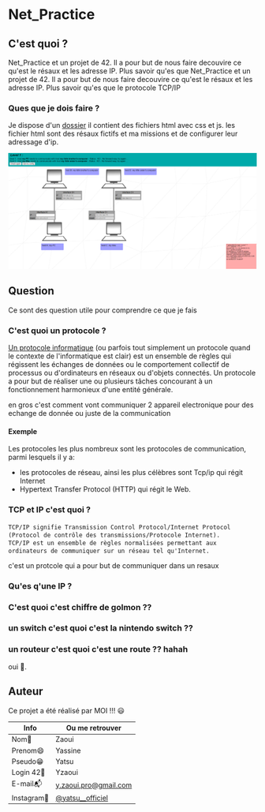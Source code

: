 # Net_Practice

## C'est quoi ?

Net_Practice et un projet de 42. Il a pour but de nous faire decouvire ce qu'est le résaux et les adresse IP. Plus savoir qu'es que Net_Practice et un projet de 42. Il a pour but de nous faire decouvire ce qu'est le résaux et les adresse IP. Plus savoir qu'es que le protocole TCP/IP

### Ques que je dois faire ?

Je dispose d'un [dossier](./exo/) il contient des fichiers html avec css et js.
les fichier html sont des résaux fictifs et ma missions et de configurer leur adressage d'ip.

![representation de l'interface](./img/image.png)

## Question

Ce sont des question utile pour comprendre ce que je fais

### C'est quoi un protocole ?

[Un protocole informatique](https://fr.wikipedia.org/wiki/Protocole_informatique) (ou parfois tout simplement un protocole quand le contexte de l'informatique est clair) est un ensemble de règles qui régissent les échanges de données ou le comportement collectif de processus ou d'ordinateurs en réseaux ou d'objets connectés. Un protocole a pour but de réaliser une ou plusieurs tâches concourant à un fonctionnement harmonieux d'une entité générale.

en gros c'est comment vont communiquer 2 appareil electronique pour des echange de donnée ou juste de la communication

#### Exemple

Les protocoles les plus nombreux sont les protocoles de communication, parmi lesquels il y a:
- les protocoles de réseau, ainsi les plus célèbres sont Tcp/ip qui régit Internet
- Hypertext Transfer Protocol (HTTP) qui régit le Web.

### TCP et IP c'est quoi ?

```
TCP/IP signifie Transmission Control Protocol/Internet Protocol (Protocol de contrôle des transmissions/Protocole Internet).
TCP/IP est un ensemble de règles normalisées permettant aux ordinateurs de communiquer sur un réseau tel qu'Internet.
```

c'est un protcole qui a pour but de communiquer dans un resaux 

### Qu'es q'une IP ?

### C'est quoi c'est chiffre de golmon ??

### un switch c'est quoi c'est la nintendo switch ??

### un routeur c'est quoi c'est une route ?? hahah

oui 🗿.

## Auteur

Ce projet a été réalisé par MOI !!! :smiley:

| Info          | Ou me retrouver                                                      |
| ------------- | -------------------------------------------------------------------- |
| Nom👋         | Zaoui                                                                |
| Prenom😄      | Yassine                                                              |
| Pseudo😁      | Yatsu                                                                |
| Login 42🏫    | Yzaoui                                                               |
| E-mail📬      | y.zaoui.pro@gmail.com                                                |
| Instagram📸   | [@yatsu__officiel](https://www.instagram.com/yatsu__officiel/)       |

